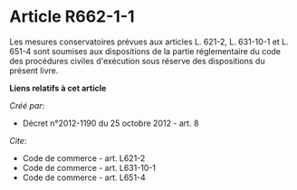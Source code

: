 # Article R662-1-1

Les mesures conservatoires prévues aux articles L. 621-2, L. 631-10-1 et L. 651-4 sont soumises aux dispositions de la partie
réglementaire du code des procédures civiles d'exécution sous réserve des dispositions du présent livre.

**Liens relatifs à cet article**

_Créé par_:

  - Décret n°2012-1190 du 25 octobre 2012 - art. 8

_Cite_:

  - Code de commerce - art. L621-2
  - Code de commerce - art. L631-10-1
  - Code de commerce - art. L651-4
